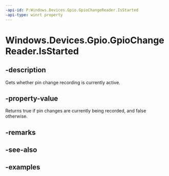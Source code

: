 ```yaml
---
-api-id: P:Windows.Devices.Gpio.GpioChangeReader.IsStarted
-api-type: winrt property
---
```


<!-- Property syntax.
public bool IsStarted { get; }
-->

# Windows.Devices.Gpio.GpioChangeReader.IsStarted

## -description
Gets whether pin change recording is currently active.

## -property-value
Returns true if pin changes are currently being recorded, and false otherwise.

## -remarks

## -see-also

## -examples


